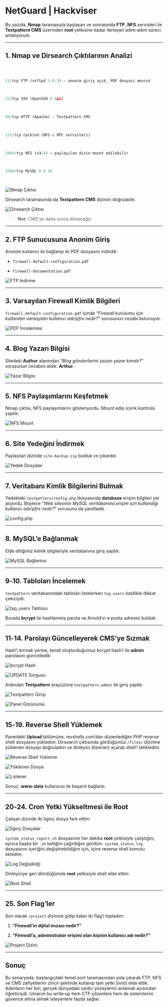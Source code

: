 # NetGuard | Hackviser

  

Bu yazıda, **Nmap** taramasıyla başlayan ve sonrasında **FTP**, **NFS** servisleri ile **Textpattern CMS** üzerinden **root** yetkisine kadar ilerleyen adım‑adım süreci anlatıyorum.

  

---

  

## 1. Nmap ve Dirsearch Çıktılarının Analizi

  

```python

  

21/tcp FTP (vsftpd 3.0.3) – anonim giriş açık, PDF dosyası mevcut

  

22/tcp SSH (OpenSSH 8.4p1)

  

80/tcp HTTP (Apache) – Textpattern CMS

  

111/tcp rpcbind (NFS & RPC servisleri)

  

2049/tcp NFS (v3–4) – paylaşılan dizin mount edilebilir

  

3306/tcp MySQL 8.0.36

  

```

  

![Nmap Çıktısı](https://github.com/ozcanpng/ozcanpng.github.io/blob/main/images/Ekran%20Resmi%202025-06-29%2022.18.44.png)

  
  

Dirsearch taramasında da **Textpattern CMS** dizinini doğruladık:

  

![Dirsearch Çıktısı](https://github.com/ozcanpng/ozcanpng.github.io/blob/main/images/Ekran%20Resmi%202025-06-29%2022.19.00.png)

  

> **Not:** CMS’ye daha sonra döneceğiz.

  

---

  

## 2. FTP Sunucusuna Anonim Giriş

  

Anonim kullanıcı ile bağlanıp iki PDF dosyasını indirdik:

  

- `firewall-default-configuration.pdf`

- `firewall-documentation.pdf`

  

![FTP İndirme](https://github.com/ozcanpng/ozcanpng.github.io/blob/main/images/Ekran%20Resmi%202025-06-29%2022.08.29.png)

  

---

  

## 3. Varsayılan Firewall Kimlik Bilgileri

  

`firewall-default-configuration.pdf` içinde “_Firewall kurulumu için kullanılan varsayılan kullanıcı adı/şifre nedir?_” sorusunun cevabı bulunuyor.

  

![PDF İncelemesi](https://github.com/ozcanpng/ozcanpng.github.io/blob/main/images/Ekran%20Resmi%202025-06-29%2023.10.50.png)

  

---

  

## 4. Blog Yazarı Bilgisi

  

Sitedeki **Author** alanından “_Blog gönderilerini yazan yazar kimdir?_” sorusunun cevabını aldık: **Arthur**.

  

![Yazar Bilgisi](https://github.com/ozcanpng/ozcanpng.github.io/blob/main/images/Ekran%20Resmi%202025-06-29%2023.11.14.png)

  

---

  

## 5. NFS Paylaşımlarını Keşfetmek

  

Nmap çıktısı, NFS paylaşımlarını gösteriyordu. Mount edip içerik kontrolü yaptık:

  

![NFS Mount](https://github.com/ozcanpng/ozcanpng.github.io/blob/main/images/Ekran%20Resmi%202025-06-29%2022.09.03.png)

  

---

  

## 6. Site Yedeğini İndirmek

  

Paylaşılan dizinde `site-backup.zip` bulduk ve çıkardık:

  

![Yedek Dosyalar](https://github.com/ozcanpng/ozcanpng.github.io/blob/main/images/Ekran%20Resmi%202025-06-29%2022.11.28.png)

  

---

  

## 7. Veritabanı Kimlik Bilgilerini Bulmak

  

Yedekteki `textpattern/config.php` dosyasında **database** erişim bilgileri yer alıyordu. Böylece “_Web sitesinin MySQL veritabanına erişim için kullandığı kullanıcı adı/şifre nedir?_” sorusunu da yanıtladık.

  

![config.php](https://github.com/ozcanpng/ozcanpng.github.io/blob/main/images/Ekran%20Resmi%202025-06-29%2022.12.14.png)

  

---

  

## 8. MySQL’e Bağlanmak

  

Elde ettiğimiz kimlik bilgileriyle veritabanına giriş yaptık:

  

![MySQL Bağlantısı](https://github.com/ozcanpng/ozcanpng.github.io/blob/main/images/Ekran%20Resmi%202025-06-29%2022.13.56.png)

  

---

  

## 9‑10. Tabloları İncelemek

  

`textpattern` veritabanındaki tabloları listelerken `txp_users` özellikle dikkat çekiciydi:

  

![txp_users Tablosu](https://github.com/ozcanpng/ozcanpng.github.io/blob/main/images/Ekran%20Resmi%202025-06-29%2022.14.49.png)

  

Burada **bcrypt** ile hashlenmiş parola ve Arnold’ın e‑posta adresini bulduk.

  

---

  

## 11‑14. Parolayı Güncelleyerek CMS’ye Sızmak

  

Hash’i kırmak yerine, kendi oluşturduğumuz bcrypt hash’i ile **admin** parolasını güncelledik:

  

![bcrypt Hash](https://github.com/ozcanpng/ozcanpng.github.io/blob/main/images/Ekran%20Resmi%202025-06-29%2022.19.22.png)

  

![UPDATE Sorgusu](https://github.com/ozcanpng/ozcanpng.github.io/blob/main/images/Ekran%20Resmi%202025-06-29%2022.21.32.png)

  

Ardından **Textpattern** arayüzüne `textpattern:admin` ile giriş yaptık:

  

![Textpattern Girişi](https://github.com/ozcanpng/ozcanpng.github.io/blob/main/images/Ekran%20Resmi%202025-06-29%2022.21.52.png)

  

![Panel Görünümü](https://github.com/ozcanpng/ozcanpng.github.io/blob/main/images/Ekran%20Resmi%202025-06-29%2022.22.02.png)

  

---

  

## 15‑19. Reverse Shell Yüklemek

  

Paneldeki **Upload** bölümüne, revshells.com’dan düzenlediğim PHP reverse shell dosyasını yükledim. Dirsearch çıktısında gördüğümüz `/files/` dizinine yüklenen dosyayı doğruladım ve dinleyici (listener) açarak shell’i tetikledim.

  

![Reverse Shell Yükleme](https://github.com/ozcanpng/ozcanpng.github.io/blob/main/images/Ekran%20Resmi%202025-06-29%2022.23.16.png)

  

![Yüklenen Dosya](https://github.com/ozcanpng/ozcanpng.github.io/blob/main/images/Ekran%20Resmi%202025-06-29%2022.34.05.png)

  

![Listener](https://github.com/ozcanpng/ozcanpng.github.io/blob/main/images/Ekran%20Resmi%202025-06-29%2022.34.14.png)

  

Sonuç: **www‑data** kullanıcısı ile başarılı bağlantı.

  

---

  

## 20‑24. Cron Yetki Yükseltmesi ile Root

  

Çalışan dizinde iki ilginç dosya fark ettim:

  

![İlginç Dosyalar](https://github.com/ozcanpng/ozcanpng.github.io/blob/main/images/Ekran%20Resmi%202025-06-29%2022.36.53.png)

  

`system_status_report.sh` dosyasının her dakika **root** yetkisiyle çalıştığını, ayrıca başka bir `.sh` betiğini çağırdığını gördüm. `system_status.log` dosyasının içeriğini değiştirebildiğim için, içine reverse shell komutu ekledim:

  

![Log Değişikliği](https://github.com/ozcanpng/ozcanpng.github.io/blob/main/images/Ekran%20Resmi%202025-06-29%2022.48.32.png)

  

Dinleyiciye geri döndüğümde **root** yetkisiyle shell elde ettim:

  

![Root Shell](https://github.com/ozcanpng/ozcanpng.github.io/blob/main/images/Ekran%20Resmi%202025-06-29%2022.49.16.png)

  

---

  

## 25. Son Flag’ler

  

Son olarak `/project` dizinine gidip kalan iki flag’i topladım:

  

1. **“Firewall’ın dijital imzası nedir?”**

  

2. **“Firewall’a, administrator erişimi olan kişinin kullanıcı adı nedir?”**

  

![Project Dizini](https://github.com/ozcanpng/ozcanpng.github.io/blob/main/images/Ekran%20Resmi%202025-06-29%2022.50.37.png)

  

---

  

## Sonuç

  

Bu senaryoda, başlangıçtaki temel port taramasından yola çıkarak FTP, NFS ve CMS zafiyetlerini zincir şeklinde kullanıp tam yetki (root) elde ettik. Adımların her biri, gerçek dünyadaki saldırı yüzeylerini anlamak açısından öğreticiydi. Umarım bu write‑up hem CTF çözenlere hem de sistemlerini güvence altına almak isteyenlere fayda sağlar.
